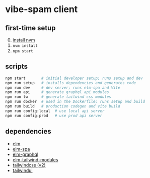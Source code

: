 # vibe-spam client

## first-time setup

0. [install nvm](https://github.com/nvm-sh/nvm)
1. `nvm install`
2. `npm start`

## scripts

```bash
npm start       # initial developer setup; runs setup and dev
npm run setup   # installs dependencies and generates code
npm run dev     # dev server; runs elm-spa and Vite
npm run api     # generate graphql api modules
npm run tw      # generate tailwind css modules
npm run docker  # used in the Dockerfile; runs setup and build
npm run build   # production codegen and vite build
npm run config:local  # use local api server
npm run config:prod   # use prod api server
```

## dependencies

- [elm](https://elm-lang.org)
- [elm-spa](https://elm-spa.dev)
- [elm-graphql](https://github.com/dillonkearns/elm-graphql)
- [elm-tailwind-modules](https://matheus23.github.io/elm-tailwind-modules)
- [tailwindcss (v2)](https://v2.tailwindcss.com)
- [tailwindui](https://tailwindui.com)
